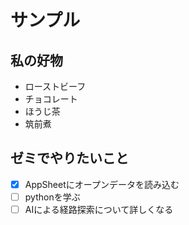 # サンプル
## 私の好物
- ローストビーフ
- チョコレート
- ほうじ茶
- 筑前煮

## ゼミでやりたいこと
- [x] AppSheetにオープンデータを読み込む
- [ ] pythonを学ぶ
- [ ] AIによる経路探索について詳しくなる
